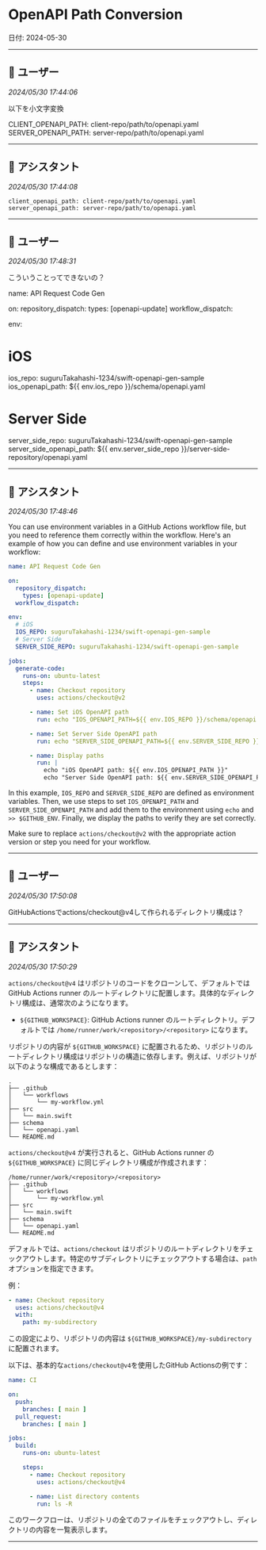 # OpenAPI Path Conversion

日付: 2024-05-30

---

## 👤 ユーザー
*2024/05/30 17:44:06*

以下を小文字変換

  CLIENT_OPENAPI_PATH: client-repo/path/to/openapi.yaml
  SERVER_OPENAPI_PATH: server-repo/path/to/openapi.yaml

---

## 🤖 アシスタント
*2024/05/30 17:44:08*

```
client_openapi_path: client-repo/path/to/openapi.yaml
server_openapi_path: server-repo/path/to/openapi.yaml
```

---

## 👤 ユーザー
*2024/05/30 17:48:31*

こういうことってできないの？

name: API Request Code Gen

on:
  repository_dispatch:
    types: [openapi-update]
  workflow_dispatch:

env:
  # iOS
  ios_repo: suguruTakahashi-1234/swift-openapi-gen-sample
  ios_openapi_path: ${{ env.ios_repo }}/schema/openapi.yaml
  # Server Side
  server_side_repo: suguruTakahashi-1234/swift-openapi-gen-sample
  server_side_openapi_path: ${{ env.server_side_repo }}/server-side-repository/openapi.yaml

---

## 🤖 アシスタント
*2024/05/30 17:48:46*

You can use environment variables in a GitHub Actions workflow file, but you need to reference them correctly within the workflow. Here's an example of how you can define and use environment variables in your workflow:

```yaml
name: API Request Code Gen

on:
  repository_dispatch:
    types: [openapi-update]
  workflow_dispatch:

env:
  # iOS
  IOS_REPO: suguruTakahashi-1234/swift-openapi-gen-sample
  # Server Side
  SERVER_SIDE_REPO: suguruTakahashi-1234/swift-openapi-gen-sample

jobs:
  generate-code:
    runs-on: ubuntu-latest
    steps:
      - name: Checkout repository
        uses: actions/checkout@v2

      - name: Set iOS OpenAPI path
        run: echo "IOS_OPENAPI_PATH=${{ env.IOS_REPO }}/schema/openapi.yaml" >> $GITHUB_ENV

      - name: Set Server Side OpenAPI path
        run: echo "SERVER_SIDE_OPENAPI_PATH=${{ env.SERVER_SIDE_REPO }}/server-side-repository/openapi.yaml" >> $GITHUB_ENV

      - name: Display paths
        run: |
          echo "iOS OpenAPI path: ${{ env.IOS_OPENAPI_PATH }}"
          echo "Server Side OpenAPI path: ${{ env.SERVER_SIDE_OPENAPI_PATH }}"
```

In this example, `IOS_REPO` and `SERVER_SIDE_REPO` are defined as environment variables. Then, we use steps to set `IOS_OPENAPI_PATH` and `SERVER_SIDE_OPENAPI_PATH` and add them to the environment using `echo` and `>> $GITHUB_ENV`. Finally, we display the paths to verify they are set correctly.

Make sure to replace `actions/checkout@v2` with the appropriate action version or step you need for your workflow.

---

## 👤 ユーザー
*2024/05/30 17:50:08*

GitHubActionsでactions/checkout@v4して作られるディレクトリ構成は？

---

## 🤖 アシスタント
*2024/05/30 17:50:29*

`actions/checkout@v4` はリポジトリのコードをクローンして、デフォルトでは GitHub Actions runner のルートディレクトリに配置します。具体的なディレクトリ構成は、通常次のようになります。

- `${GITHUB_WORKSPACE}`: GitHub Actions runner のルートディレクトリ。デフォルトでは `/home/runner/work/<repository>/<repository>` になります。

リポジトリの内容が `${GITHUB_WORKSPACE}` に配置されるため、リポジトリのルートディレクトリ構成はリポジトリの構造に依存します。例えば、リポジトリが以下のような構成であるとします：

```
.
├── .github
│   └── workflows
│       └── my-workflow.yml
├── src
│   └── main.swift
├── schema
│   └── openapi.yaml
└── README.md
```

`actions/checkout@v4` が実行されると、GitHub Actions runner の `${GITHUB_WORKSPACE}` に同じディレクトリ構成が作成されます：

```
/home/runner/work/<repository>/<repository>
├── .github
│   └── workflows
│       └── my-workflow.yml
├── src
│   └── main.swift
├── schema
│   └── openapi.yaml
└── README.md
```

デフォルトでは、`actions/checkout` はリポジトリのルートディレクトリをチェックアウトします。特定のサブディレクトリにチェックアウトする場合は、`path` オプションを指定できます。

例：

```yaml
- name: Checkout repository
  uses: actions/checkout@v4
  with:
    path: my-subdirectory
```

この設定により、リポジトリの内容は `${GITHUB_WORKSPACE}/my-subdirectory` に配置されます。

以下は、基本的な`actions/checkout@v4`を使用したGitHub Actionsの例です：

```yaml
name: CI

on:
  push:
    branches: [ main ]
  pull_request:
    branches: [ main ]

jobs:
  build:
    runs-on: ubuntu-latest

    steps:
      - name: Checkout repository
        uses: actions/checkout@v4

      - name: List directory contents
        run: ls -R
```

このワークフローは、リポジトリの全てのファイルをチェックアウトし、ディレクトリの内容を一覧表示します。

---
